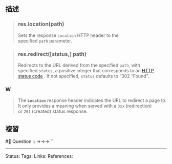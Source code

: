 ## 描述

> ### res.location(path)
> Sets the response `Location` HTTP header to the specified `path` parameter.


> ### res.redirect([status,] path)
> Redirects to the URL derived from the specified `path`, with specified `status`, a positive integer that corresponds to an [HTTP status code](http://www.w3.org/Protocols/rfc2616/rfc2616-sec10.html) . If not specified, `status` defaults to “302 “Found”.


### W
> The **`Location`** response header indicates the URL to redirect a page to. It only provides a meaning when served with a `3xx` (redirection) or `201` (created) status response.
## 複習
#🧠 Question :: ->->-> ``

---
Status: 
Tags:
Links:
References:
